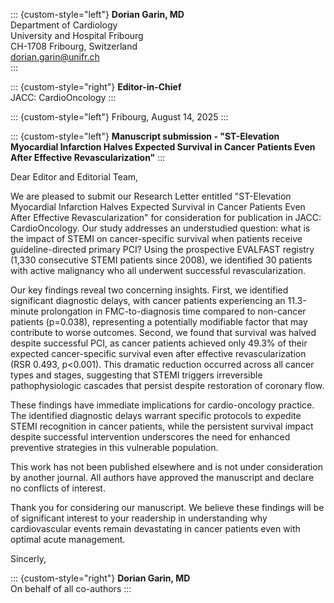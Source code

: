 ::: {custom-style="left"}
**Dorian Garin, MD**  
Department of Cardiology  
University and Hospital Fribourg  
CH-1708 Fribourg, Switzerland  
dorian.garin@unifr.ch  
:::

::: {custom-style="right"}
**Editor-in-Chief**  
JACC: CardioOncology
:::

::: {custom-style="left"}
Fribourg, August 14, 2025
:::

::: {custom-style="left"}
**Manuscript submission - "ST-Elevation Myocardial Infarction Halves Expected Survival in Cancer Patients Even After Effective Revascularization"**
:::


Dear Editor and Editorial Team,

We are pleased to submit our Research Letter entitled "ST-Elevation Myocardial Infarction Halves Expected Survival in Cancer Patients Even After Effective Revascularization" for consideration for publication in JACC: CardioOncology.
Our study addresses an understudied question: what is the impact of STEMI on cancer-specific survival when patients receive guideline-directed primary PCI? Using the prospective EVALFAST registry (1,330 consecutive STEMI patients since 2008), we identified 30 patients with active malignancy who all underwent successful revascularization.

Our key findings reveal two concerning insights. First, we identified significant diagnostic delays, with cancer patients experiencing an 11.3-minute prolongation in FMC-to-diagnosis time compared to non-cancer patients (p=0.038), representing a potentially modifiable factor that may contribute to worse outcomes. Second, we found that survival was halved despite successful PCI, as cancer patients achieved only 49.3% of their expected cancer-specific survival even after effective revascularization (RSR 0.493, p<0.001). This dramatic reduction occurred across all cancer types and stages, suggesting that STEMI triggers irreversible pathophysiologic cascades that persist despite restoration of coronary flow.

These findings have immediate implications for cardio-oncology practice. The identified diagnostic delays warrant specific protocols to expedite STEMI recognition in cancer patients, while the persistent survival impact despite successful intervention underscores the need for enhanced preventive strategies in this vulnerable population.

This work has not been published elsewhere and is not under consideration by another journal. All authors have approved the manuscript and declare no conflicts of interest.

Thank you for considering our manuscript. We believe these findings will be of significant interest to your readership in understanding why cardiovascular events remain devastating in cancer patients even with optimal acute management.

Sincerly,


::: {custom-style="right"}
**Dorian Garin, MD**  
On behalf of all co-authors
:::
